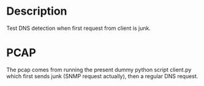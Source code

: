 # Description

Test DNS detection when first request from client is junk.

# PCAP

The pcap comes from running the present dummy python script client.py which first sends junk (SNMP request actually), then a regular DNS request.

